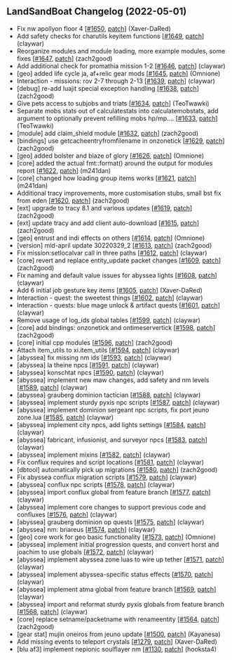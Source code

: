 ## LandSandBoat Changelog (2022-05-01)
- Fix nw apollyon floor 4 [[#1650](https://github.com/LandSandBoat/server/pull/1650), [patch](https://github.com/LandSandBoat/server/pull/1650.patch)] (Xaver-DaRed)
- Add safety checks for charutils keyitem functions [[#1649](https://github.com/LandSandBoat/server/pull/1649), [patch](https://github.com/LandSandBoat/server/pull/1649.patch)] (claywar)
- Reorganize modules and module loading, more example modules, some fixes [[#1647](https://github.com/LandSandBoat/server/pull/1647), [patch](https://github.com/LandSandBoat/server/pull/1647.patch)] (zach2good)
- Add additional check for promathia mission 1-2 [[#1646](https://github.com/LandSandBoat/server/pull/1646), [patch](https://github.com/LandSandBoat/server/pull/1646.patch)] (claywar)
- [geo] added life cycle ja, af+relic gear mods [[#1645](https://github.com/LandSandBoat/server/pull/1645), [patch](https://github.com/LandSandBoat/server/pull/1645.patch)] (Omnione)
- Interaction - missions: rov 2-7 through 2-13 [[#1639](https://github.com/LandSandBoat/server/pull/1639), [patch](https://github.com/LandSandBoat/server/pull/1639.patch)] (claywar)
- [debug] re-add luajit special exception handling [[#1638](https://github.com/LandSandBoat/server/pull/1638), [patch](https://github.com/LandSandBoat/server/pull/1638.patch)] (zach2good)
- Give pets access to subjobs and triats [[#1634](https://github.com/LandSandBoat/server/pull/1634), [patch](https://github.com/LandSandBoat/server/pull/1634.patch)] (TeoTwawki)
- Separate mobs stats out of calculatestats into calculatemobstats, add argument to optionally prevent refilling mobs hp/mp.… [[#1633](https://github.com/LandSandBoat/server/pull/1633), [patch](https://github.com/LandSandBoat/server/pull/1633.patch)] (TeoTwawki)
- [module] add claim_shield module [[#1632](https://github.com/LandSandBoat/server/pull/1632), [patch](https://github.com/LandSandBoat/server/pull/1632.patch)] (zach2good)
- [bindings] use getcacheentryfromfilename in onzonetick [[#1629](https://github.com/LandSandBoat/server/pull/1629), [patch](https://github.com/LandSandBoat/server/pull/1629.patch)] (zach2good)
- [geo] added bolster and blaze of glory [[#1626](https://github.com/LandSandBoat/server/pull/1626), [patch](https://github.com/LandSandBoat/server/pull/1626.patch)] (Omnione)
- [core] added the actual fmt::format() around the output for modules report [[#1622](https://github.com/LandSandBoat/server/pull/1622), [patch](https://github.com/LandSandBoat/server/pull/1622.patch)] (m241dan)
- [core] changed how loading group items works [[#1621](https://github.com/LandSandBoat/server/pull/1621), [patch](https://github.com/LandSandBoat/server/pull/1621.patch)] (m241dan)
- Additional tracy improvements, more customisation stubs, small bst fix from eden [[#1620](https://github.com/LandSandBoat/server/pull/1620), [patch](https://github.com/LandSandBoat/server/pull/1620.patch)] (zach2good)
- [ext] upgrade to tracy 8.1 and various updates [[#1619](https://github.com/LandSandBoat/server/pull/1619), [patch](https://github.com/LandSandBoat/server/pull/1619.patch)] (zach2good)
- [ext] update tracy and add client auto-download [[#1615](https://github.com/LandSandBoat/server/pull/1615), [patch](https://github.com/LandSandBoat/server/pull/1615.patch)] (zach2good)
- [geo] entrust and indi effects on others [[#1614](https://github.com/LandSandBoat/server/pull/1614), [patch](https://github.com/LandSandBoat/server/pull/1614.patch)] (Omnione)
- [version] mid-april update 30220329_2 [[#1613](https://github.com/LandSandBoat/server/pull/1613), [patch](https://github.com/LandSandBoat/server/pull/1613.patch)] (zach2good)
- Fix mission:setlocalvar call in three paths [[#1612](https://github.com/LandSandBoat/server/pull/1612), [patch](https://github.com/LandSandBoat/server/pull/1612.patch)] (claywar)
- [core] revert and replace entity_update packet changes [[#1609](https://github.com/LandSandBoat/server/pull/1609), [patch](https://github.com/LandSandBoat/server/pull/1609.patch)] (zach2good)
- Fix naming and default value issues for abyssea lights [[#1608](https://github.com/LandSandBoat/server/pull/1608), [patch](https://github.com/LandSandBoat/server/pull/1608.patch)] (claywar)
- Add 6 initial job gesture key items [[#1605](https://github.com/LandSandBoat/server/pull/1605), [patch](https://github.com/LandSandBoat/server/pull/1605.patch)] (Xaver-DaRed)
- Interaction - quest: the sweetest things [[#1602](https://github.com/LandSandBoat/server/pull/1602), [patch](https://github.com/LandSandBoat/server/pull/1602.patch)] (claywar)
- Interaction - quests: blue mage unlock & artifact quests [[#1601](https://github.com/LandSandBoat/server/pull/1601), [patch](https://github.com/LandSandBoat/server/pull/1601.patch)] (claywar)
- Remove usage of log_ids global tables [[#1599](https://github.com/LandSandBoat/server/pull/1599), [patch](https://github.com/LandSandBoat/server/pull/1599.patch)] (claywar)
- [core] add bindings: onzonetick and ontimeservertick [[#1598](https://github.com/LandSandBoat/server/pull/1598), [patch](https://github.com/LandSandBoat/server/pull/1598.patch)] (zach2good)
- [core] initial cpp modules [[#1596](https://github.com/LandSandBoat/server/pull/1596), [patch](https://github.com/LandSandBoat/server/pull/1596.patch)] (zach2good)
- Attach item_utils to xi.item_utils [[#1594](https://github.com/LandSandBoat/server/pull/1594), [patch](https://github.com/LandSandBoat/server/pull/1594.patch)] (claywar)
- [abyssea] fix missing nm ids [[#1593](https://github.com/LandSandBoat/server/pull/1593), [patch](https://github.com/LandSandBoat/server/pull/1593.patch)] (claywar)
- [abyssea] la theine npcs [[#1591](https://github.com/LandSandBoat/server/pull/1591), [patch](https://github.com/LandSandBoat/server/pull/1591.patch)] (claywar)
- [abyssea] konschtat npcs [[#1590](https://github.com/LandSandBoat/server/pull/1590), [patch](https://github.com/LandSandBoat/server/pull/1590.patch)] (claywar)
- [abyssea] implement new maw changes, add safety and nm levels [[#1589](https://github.com/LandSandBoat/server/pull/1589), [patch](https://github.com/LandSandBoat/server/pull/1589.patch)] (claywar)
- [abyssea] grauberg dominion tactician [[#1588](https://github.com/LandSandBoat/server/pull/1588), [patch](https://github.com/LandSandBoat/server/pull/1588.patch)] (claywar)
- [abyssea] implement sturdy pyxis npc scripts [[#1587](https://github.com/LandSandBoat/server/pull/1587), [patch](https://github.com/LandSandBoat/server/pull/1587.patch)] (claywar)
- [abyssea] implement dominion sergeant npc scripts, fix port jeuno zone.lua [[#1585](https://github.com/LandSandBoat/server/pull/1585), [patch](https://github.com/LandSandBoat/server/pull/1585.patch)] (claywar)
- [abyssea] implement city npcs, add lights settings [[#1584](https://github.com/LandSandBoat/server/pull/1584), [patch](https://github.com/LandSandBoat/server/pull/1584.patch)] (claywar)
- [abyssea] fabricant, infusionist, and surveyor npcs [[#1583](https://github.com/LandSandBoat/server/pull/1583), [patch](https://github.com/LandSandBoat/server/pull/1583.patch)] (claywar)
- [abyssea] implement mixins [[#1582](https://github.com/LandSandBoat/server/pull/1582), [patch](https://github.com/LandSandBoat/server/pull/1582.patch)] (claywar)
- Fix conflux requires and script locations [[#1581](https://github.com/LandSandBoat/server/pull/1581), [patch](https://github.com/LandSandBoat/server/pull/1581.patch)] (claywar)
- [dbtool] automatically pick up migrations [[#1580](https://github.com/LandSandBoat/server/pull/1580), [patch](https://github.com/LandSandBoat/server/pull/1580.patch)] (zach2good)
- Fix abyssea conflux migration scripts [[#1579](https://github.com/LandSandBoat/server/pull/1579), [patch](https://github.com/LandSandBoat/server/pull/1579.patch)] (claywar)
- [abyssea] conflux npc scripts [[#1578](https://github.com/LandSandBoat/server/pull/1578), [patch](https://github.com/LandSandBoat/server/pull/1578.patch)] (claywar)
- [abyssea] import conflux global from feature branch [[#1577](https://github.com/LandSandBoat/server/pull/1577), [patch](https://github.com/LandSandBoat/server/pull/1577.patch)] (claywar)
- [abyssea] implement core changes to support previous code and confluxes [[#1576](https://github.com/LandSandBoat/server/pull/1576), [patch](https://github.com/LandSandBoat/server/pull/1576.patch)] (claywar)
- [abyssea] grauberg dominion op quests [[#1575](https://github.com/LandSandBoat/server/pull/1575), [patch](https://github.com/LandSandBoat/server/pull/1575.patch)] (claywar)
- [abyssea] nm: briareus [[#1574](https://github.com/LandSandBoat/server/pull/1574), [patch](https://github.com/LandSandBoat/server/pull/1574.patch)] (claywar)
- [geo] core work for geo basic functionality [[#1573](https://github.com/LandSandBoat/server/pull/1573), [patch](https://github.com/LandSandBoat/server/pull/1573.patch)] (Omnione)
- [abyssea] implement initial progression quests, and convert horst and joachim to use globals [[#1572](https://github.com/LandSandBoat/server/pull/1572), [patch](https://github.com/LandSandBoat/server/pull/1572.patch)] (claywar)
- [abyssea] implement abyssea zone luas to wire up tether [[#1571](https://github.com/LandSandBoat/server/pull/1571), [patch](https://github.com/LandSandBoat/server/pull/1571.patch)] (claywar)
- [abyssea] implement abyssea-specific status effects [[#1570](https://github.com/LandSandBoat/server/pull/1570), [patch](https://github.com/LandSandBoat/server/pull/1570.patch)] (claywar)
- [abyssea] implement atma global from feature branch [[#1569](https://github.com/LandSandBoat/server/pull/1569), [patch](https://github.com/LandSandBoat/server/pull/1569.patch)] (claywar)
- [abyssea] import and reformat sturdy pyxis globals from feature branch [[#1568](https://github.com/LandSandBoat/server/pull/1568), [patch](https://github.com/LandSandBoat/server/pull/1568.patch)] (claywar)
- [core] replace setname/packetname with renameentity [[#1564](https://github.com/LandSandBoat/server/pull/1564), [patch](https://github.com/LandSandBoat/server/pull/1564.patch)] (zach2good)
- [gear stat] mujin oneiros from jeuno update [[#1500](https://github.com/LandSandBoat/server/pull/1500), [patch](https://github.com/LandSandBoat/server/pull/1500.patch)] (Kayanesa)
- Add missing events to teleport crystals [[#1279](https://github.com/LandSandBoat/server/pull/1279), [patch](https://github.com/LandSandBoat/server/pull/1279.patch)] (Xaver-DaRed)
- [blu af3] implement nepionic soulflayer nm [[#1130](https://github.com/LandSandBoat/server/pull/1130), [patch](https://github.com/LandSandBoat/server/pull/1130.patch)] (hooksta4)
